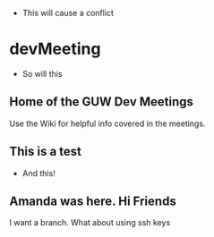 - This will cause a conflict
# devMeeting
- So will this

## Home of the GUW Dev Meetings
Use the Wiki for helpful info covered in the meetings.

## This is a test
- And this!

## Amanda was here. Hi Friends

I want a branch. What about using ssh keys